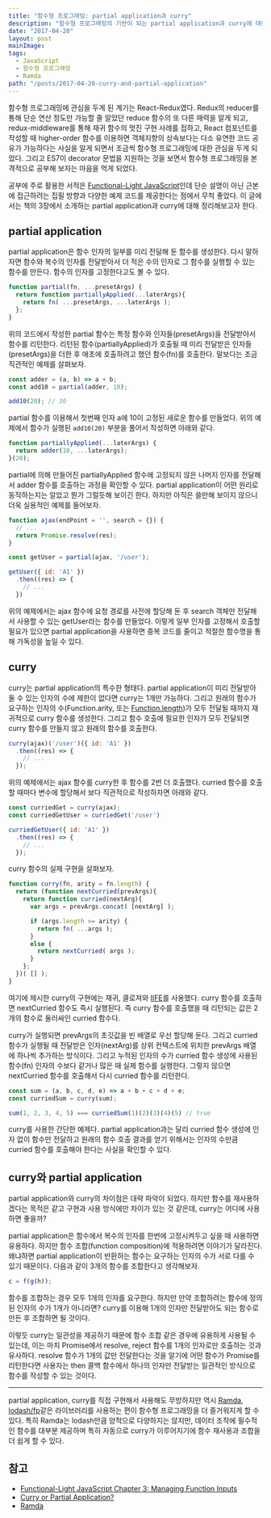 ```yaml
---
title: "함수형 프로그래밍: partial application과 curry"
description: "함수형 프로그래밍의 기반이 되는 partial application과 curry에 대한 설명"
date: "2017-04-20"
layout: post
mainImage:
tags:
  - JavaScript
  - 함수형 프로그래밍
  - Ramda
path: "/posts/2017-04-20-curry-and-partial-application"
---
```


함수형 프로그래밍에 관심을 두게 된 계기는 React-Redux였다. Redux의 reducer를 통해 단순 연산 정도만 가능할 줄 알았던 reduce 함수의 또 다른 매력을 알게 되고, redux-middleware를 통해 재귀 함수의 멋진 구현 사례를 접하고, React 컴포넌트를 작성할 때 higher-order 함수를 이용하면 객체지향의 상속보다는 다소 유연한 코드 공유가 가능하다는 사실을 알게 되면서 조금씩 함수형 프로그래밍에 대한 관심을 두게 되었다. 그리고 ES7이 decorator 문법을 지원하는 것을 보면서 함수형 프로그래밍을 본격적으로 공부해 보자는 마음을 먹게 되었다.

공부에 주로 활용한 서적은 [Functional-Light JavaScript](https://github.com/getify/Functional-Light-JS)인데 단순 설명이 아닌 근본에 접근하려는 집필 방향과 다양한 예제 코드를 제공한다는 점에서 무척 좋았다. 이 글에서는 책의 3장에서 소개하는 partial application과 curry에 대해 정리해보고자 한다.

## partial application

partial application은 함수 인자의 일부를 미리 전달해 둔 함수를 생성한다. 다시 말하자면 함수와 복수의 인자를 전달받아서 더 적은 수의 인자로 그 함수를 실행할 수 있는 함수를 만든다. 함수의 인자를 고정한다고도 볼 수 있다.

```javascript
function partial(fn, ...presetArgs) {
  return function partiallyApplied(...laterArgs){
    return fn( ...presetArgs, ...laterArgs );
  };
}
```

위의 코드에서 작성한 partial 함수는 특정 함수와 인자들(presetArgs)을 전달받아서 함수를 리턴한다. 리턴된 함수(partiallyApplied)가 호출될 때 미리 전달받은 인자들(presetArgs)을 더한 후 애초에 호출하려고 했던 함수(fn)를 호출한다. 말보다는 조금 직관적인 예제를 살펴보자.

```javascript
const adder = (a, b) => a + b;
const add10 = partial(adder, 10);

add10(20); // 30
```

partial 함수를 이용해서 첫번째 인자 a에 10이 고정된 새로운 함수를 만들었다. 위의 예제에서 함수가 실행된 `add10(20)` 부분을 풀어서 작성하면 아래와 같다.

```javascript
function partiallyApplied(...laterArgs) {
  return adder(10, ...laterArgs);
}(20);
```

partial에 의해 만들어진 partiallyApplied 함수에 고정되지 않은 나머지 인자를 전달해서 adder 함수를 호출하는 과정을 확인할 수 있다. partial application이 어떤 원리로 동작하는지는 알았고 뭔가 그럴듯해 보이긴 한다. 하지만 아직은 쓸만해 보이지 않으니 더욱 실용적인 예제를 들어보자.

```javascript
function ajax(endPoint = '', search = {}) {
  // ...
  return Promise.resolve(res);
}

const getUser = partial(ajax, '/user');

getUser({ id: 'A1' })
  .then((res) => {
    // ...
  })
```

위의 예제에서는 ajax 함수에 요청 경로를 사전에 할당해 둔 후 search 객체만 전달해서 사용할 수 있는 getUser라는 함수를 만들었다. 이렇게 일부 인자를 고정해서 호출할 필요가 있으면 partial application을 사용하면 중복 코드를 줄이고 적절한 함수명을 통해 가독성을 높일 수 있다.

## curry

curry는 partial application의 특수한 형태다. partial application이 미리 전달받아둘 수 있는 인자의 수에 제한이 없다면 curry는 1개만 가능하다. 그리고 원래의 함수가 요구하는 인자의 수(Function.arity, 또는 [Function.length](https://developer.mozilla.org/en-US/docs/Web/JavaScript/Reference/Global_Objects/Function/length))가 모두 전달될 때까지 재귀적으로 curry 함수를 생성한다. 그리고 함수 호출에 필요한 인자가 모두 전달되면 curry 함수를 만들지 않고 원래의 함수를 호출한다.

```javascript
curry(ajax)('/user')({ id: 'A1' })
  .then((res) => {
    // ...
  });
```

위의 예제에서는 ajax 함수를 curry한 후 함수를 2번 더 호출했다. curried 함수를 호출할 때마다 변수에 할당해서 보다 직관적으로 작성하자면  아래와 같다.

```javascript
const curriedGet = curry(ajax);
const curriedGetUser = curriedGet('/user')

curriedGetUser({ id: 'A1' })
  .then((res) => {
    // ...
  });
```

curry 함수의 실제 구현을 살펴보자.

```javascript
function curry(fn, arity = fn.length) {
  return (function nextCurried(prevArgs){
    return function curried(nextArg){
      var args = prevArgs.concat( [nextArg] );

      if (args.length >= arity) {
        return fn( ...args );
      }
      else {
        return nextCurried( args );
      }
    };
  })( [] );
}
```

여기에 제시한 curry의 구현에는 재귀, 클로져와 [IIFE](https://en.wikipedia.org/wiki/Immediately-invoked_function_expression)를 사용했다. curry 함수를 호출하면 nextCurried 함수도 즉시 실행된다. 즉 curry 함수를 호출했을 때 리턴되는 값은 2개의 함수로 둘러싸인 curried 함수다.

curry가 실행되면 prevArgs의 초깃값을 빈 배열로 우선 할당해 둔다. 그리고 curried 함수가 실행될 때 전달받은 인자(nextArg)를 상위 컨텍스트에 위치한 prevArgs 배열에 하나씩 추가하는 방식이다. 그리고 누적된 인자의 수가 curried 함수 생성에 사용된 함수(fn) 인자의 수보다 같거나 많은 때 실제 함수를 실행한다. 그렇지 않으면 nextCurried 함수를 호출해서 다시 curried 함수를 리턴한다.


```javascript
const sum = (a, b, c, d, e) => a + b + c + d + e;
const curriedSum = curry(sum);

sum(1, 2, 3, 4, 5) === curriedSum(1)(2)(3)(4)(5) // true
```

curry를 사용한 간단한 예제다. partial application과는 달리 curried 함수 생성에 인자 없이 함수만 전달하고 원래의 함수 호출 결과를 얻기 위해서는 인자의 수만큼 curried 함수를 호출해야 한다는 사실을 확인할 수 있다.


## curry와 partial application

partial application와 curry의 차이점은 대략 파악이 되었다. 하지만 함수를 재사용하겠다는 목적은 같고 구현과 사용 방식에만 차이가 있는 것 같은데, curry는 어디에 사용하면 좋을까?

partial application은 함수에서 복수의 인자를 한번에 고정시켜두고 싶을 때 사용하면 유용하다. 하지만 함수 조합(function composition)에 적용하려면 이야기가 달라진다. 왜냐하면 partial application이 반환하는 함수는 요구하는 인자의 수가 서로 다를 수 있기 때문이다. 다음과 같이 3개의 함수를 조합한다고 생각해보자.

```javascript
c = f(g(h));
```

함수를 조합하는 경우 모두 1개의 인자를 요구한다. 하지만 만약 조합하려는 함수에 정의된 인자의 수가 1개가 아니라면? curry를 이용해 1개의 인자만 전달받아도 되는 함수로 만든 후 조합하면 될 것이다.

이렇듯 curry는 일관성을 제공하기 때문에 함수 조합 같은 경우에 유용하게 사용될 수 있는데, 이는 마치 Promise에서 resolve, reject 함수를 1개의 인자로만 호출하는 것과 유사하다. resolve 함수가 1개의 값만 전달한다는 것을 알기에 어떤 함수가 Promise를 리턴한다면 사용자는 then 콜백 함수에서 하나의 인자만 전달받는 일관적인 방식으로 함수를 작성할 수 있는 것이다.

---

partial application, curry를 직접 구현해서 사용해도 무방하지만 역시 [Ramda](http://ramdajs.com/), [lodash/fp](https://github.com/lodash/lodash/wiki/FP-Guide)같은 라이브러리를 사용하는 편이 함수형 프로그래밍을 더 즐거워지게 할 수 있다. 특히 Ramda는 lodash만큼 양적으로 다양하지는 않지만, 데이터 조작에 필수적인 함수를 대부분 제공하며 특히 자동으로 curry가 이루어지기에 함수 재사용과 조합을 더 쉽게 할 수 있다.

## 참고

- [Functional-Light JavaScript Chapter 3: Managing Function Inputs](https://github.com/getify/Functional-Light-JS/blob/master/ch3.md)
- [Curry or Partial Application?](https://medium.com/javascript-scene/curry-or-partial-application-8150044c78b8)
- [Ramda](http://ramdajs.com/)

